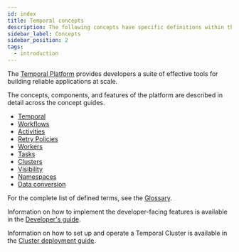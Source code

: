 ```yaml
---
id: index
title: Temporal concepts
description: The following concepts have specific definitions within the context of the Temporal Platform.
sidebar_label: Concepts
sidebar_position: 2
tags:
  - introduction
---
```


The [Temporal Platform](/temporal) provides developers a suite of effective tools for building reliable applications at scale.

The concepts, components, and features of the platform are described in detail across the concept guides.

- [Temporal](/temporal)
- [Workflows](/workflows)
- [Activities](/activities)
- [Retry Policies](/retry-policies)
- [Workers](/workers)
- [Tasks](/tasks)
- [Clusters](/clusters)
- [Visibility](/visibility)
- [Namespaces](/namespaces)
- [Data conversion](/dataconversion)

For the complete list of defined terms, see the [Glossary](/glossary).

Information on how to implement the developer-facing features is available in the [Developer's guide](/application-development).

Information on how to set up and operate a Temporal Cluster is available in the [Cluster deployment guide](/cluster-deployment-guide).
